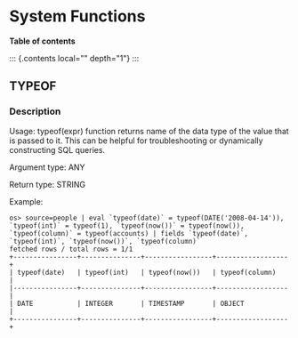 # System Functions

**Table of contents**

::: {.contents local="" depth="1"}
:::

## TYPEOF

### Description

Usage: typeof(expr) function returns name of the data type of the value
that is passed to it. This can be helpful for troubleshooting or
dynamically constructing SQL queries.

Argument type: ANY

Return type: STRING

Example:

    os> source=people | eval `typeof(date)` = typeof(DATE('2008-04-14')), `typeof(int)` = typeof(1), `typeof(now())` = typeof(now()), `typeof(column)` = typeof(accounts) | fields `typeof(date)`, `typeof(int)`, `typeof(now())`, `typeof(column)`
    fetched rows / total rows = 1/1
    +----------------+---------------+-----------------+------------------+
    | typeof(date)   | typeof(int)   | typeof(now())   | typeof(column)   |
    |----------------+---------------+-----------------+------------------|
    | DATE           | INTEGER       | TIMESTAMP       | OBJECT           |
    +----------------+---------------+-----------------+------------------+

